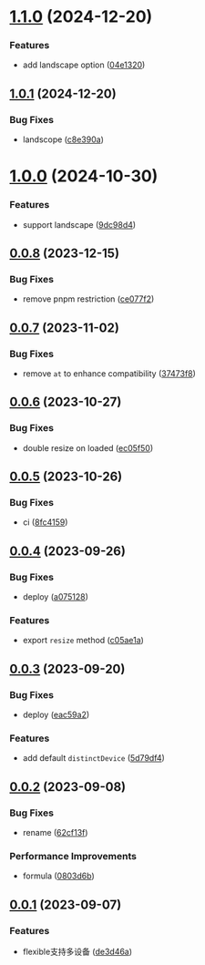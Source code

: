 # [1.1.0](https://github.com/hemengke1997/modern-flexible/compare/v1.0.1...v1.1.0) (2024-12-20)


### Features

* add landscape option ([04e1320](https://github.com/hemengke1997/modern-flexible/commit/04e132078a3db7197737953525d3d08051fa9951))



## [1.0.1](https://github.com/hemengke1997/modern-flexible/compare/v1.0.0...v1.0.1) (2024-12-20)


### Bug Fixes

* landscope ([c8e390a](https://github.com/hemengke1997/modern-flexible/commit/c8e390aef989e1676fe5694b9a2a1600849ee155))



# [1.0.0](https://github.com/hemengke1997/modern-flexible/compare/v0.0.8...v1.0.0) (2024-10-30)


### Features

* support landscape ([9dc98d4](https://github.com/hemengke1997/modern-flexible/commit/9dc98d49b02f19ee15068c7a2701d6435d152270))



## [0.0.8](https://github.com/hemengke1997/modern-flexible/compare/v0.0.7...v0.0.8) (2023-12-15)


### Bug Fixes

* remove pnpm restriction ([ce077f2](https://github.com/hemengke1997/modern-flexible/commit/ce077f254cffe03a482f66ea1c23b8b8cc8eb32c))



## [0.0.7](https://github.com/hemengke1997/modern-flexible/compare/v0.0.6...v0.0.7) (2023-11-02)


### Bug Fixes

* remove `at` to enhance compatibility ([37473f8](https://github.com/hemengke1997/modern-flexible/commit/37473f870db6e2f73637d54b4bcffdd096dbc032))



## [0.0.6](https://github.com/hemengke1997/modern-flexible/compare/v0.0.5...v0.0.6) (2023-10-27)


### Bug Fixes

* double resize on loaded ([ec05f50](https://github.com/hemengke1997/modern-flexible/commit/ec05f505807282489b227a2d5f49fee38c67d70c))



## [0.0.5](https://github.com/hemengke1997/modern-flexible/compare/v0.0.4...v0.0.5) (2023-10-26)


### Bug Fixes

* ci ([8fc4159](https://github.com/hemengke1997/modern-flexible/commit/8fc41593b07d0cca8894305ae5120403c8634c0e))



## [0.0.4](https://github.com/hemengke1997/modern-flexible/compare/v0.0.3...v0.0.4) (2023-09-26)


### Bug Fixes

* deploy ([a075128](https://github.com/hemengke1997/modern-flexible/commit/a07512851a41f769948be36f9a0a551367cb16fa))


### Features

* export `resize` method ([c05ae1a](https://github.com/hemengke1997/modern-flexible/commit/c05ae1acf775c1126e832760ecacc7de8387a562))



## [0.0.3](https://github.com/hemengke1997/modern-flexible/compare/v0.0.2...v0.0.3) (2023-09-20)


### Bug Fixes

* deploy ([eac59a2](https://github.com/hemengke1997/modern-flexible/commit/eac59a2c38e01caf8ed78d4a83cbe81596e26080))


### Features

* add default `distinctDevice` ([5d79df4](https://github.com/hemengke1997/modern-flexible/commit/5d79df400edc3ecd19a12ffaff74af43be07558f))



## [0.0.2](https://github.com/hemengke1997/modern-flexible/compare/v0.0.1...v0.0.2) (2023-09-08)


### Bug Fixes

* rename ([62cf13f](https://github.com/hemengke1997/modern-flexible/commit/62cf13f71387ea99494bcff88cf79b03e90be7c6))


### Performance Improvements

* formula ([0803d6b](https://github.com/hemengke1997/modern-flexible/commit/0803d6b0be4c38a8a7941532b0c863851131c270))



## [0.0.1](https://github.com/hemengke1997/modern-flexible/compare/de3d46af52a1e473db22ab0fb5f2c9dc78ccca02...v0.0.1) (2023-09-07)


### Features

* flexible支持多设备 ([de3d46a](https://github.com/hemengke1997/modern-flexible/commit/de3d46af52a1e473db22ab0fb5f2c9dc78ccca02))




